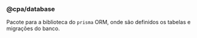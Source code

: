 ### @cpa/database

Pacote para a biblioteca do `prisma` ORM, onde são definidos os tabelas e migrações do banco.
